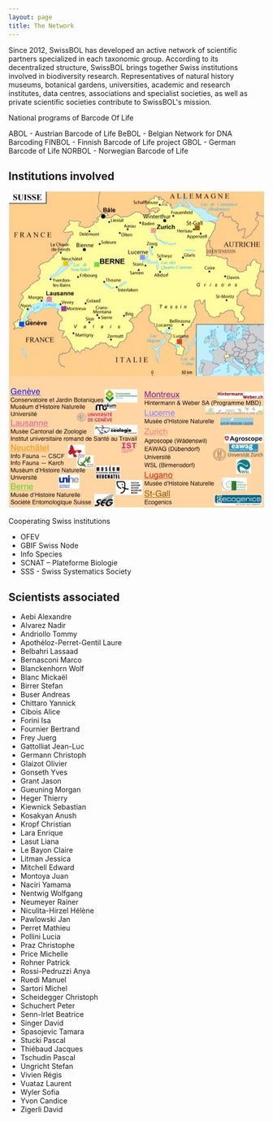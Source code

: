 ```yaml
---
layout: page
title: The Network
---
```


Since 2012, SwissBOL has developed an active network of scientific partners specialized in each taxonomic group. According to its decentralized structure, SwissBOL brings together Swiss institutions involved in biodiversity research. Representatives of natural history museums, botanical gardens, universities, academic and research institutes, data centres, associations and specialist societies, as well as private scientific societies contribute to SwissBOL's mission.

National programs of Barcode Of Life

ABOL  - Austrian Barcode of Life
BeBOL  - Belgian Network for DNA Barcoding
FINBOL - Finnish Barcode of Life project
GBOL - German Barcode of Life
NORBOL - Norwegian Barcode of Life

## Institutions involved

![institutions](media/Institutions.jpg)

Cooperating Swiss institutions

- OFEV
- GBIF Swiss Node
- Info Species
- SCNAT – Plateforme Biologie
- SSS - Swiss Systematics Society



## Scientists associated

- Aebi Alexandre
- Alvarez Nadir
- Andriollo Tommy
- Apothéloz-Perret-Gentil Laure
- Belbahri Lassaad
- Bernasconi Marco
- Blanckenhorn Wolf
- Blanc Mickaël
- Birrer Stefan
- Buser Andreas
- Chittaro Yannick
- Cibois Alice
- Forini Isa
- Fournier Bertrand
- Frey Juerg
- Gattolliat Jean-Luc
- Germann Christoph
- Glaizot Olivier
- Gonseth Yves
- Grant Jason
- Gueuning Morgan
- Heger Thierry
- Kiewnick Sebastian
- Kosakyan Anush
- Kropf Christian
- Lara Enrique
- Lasut Liana
- Le Bayon Claire
- Litman Jessica
- Mitchell Edward
- Montoya Juan
- Naciri Yamama
- Nentwig Wolfgang
- Neumeyer Rainer
- Niculita-Hirzel Hélène
- Pawlowski Jan
- Perret Mathieu
- Pollini Lucia
- Praz Christophe
- Price Michelle
- Rohner Patrick
- Rossi-Pedruzzi Anya
- Ruedi Manuel
- Sartori Michel
- Scheidegger Christoph
- Schuchert Peter
- Senn-Irlet Beatrice
- Singer David
- Spasojevic Tamara
- Stucki Pascal
- Thiébaud Jacques
- Tschudin Pascal
- Ungricht Stefan
- Vivien Régis
- Vuataz Laurent
- Wyler Sofia
- Yvon Candice
- Zigerli David
